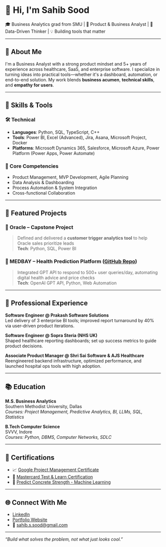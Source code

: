 # 👋 Hi, I'm Sahib Sood

🎓 Business Analytics grad from SMU | 💼 Product & Business Analyst | 🧠 Data-Driven Thinker | 💡 Building tools that matter

---

## 🚀 About Me

I'm a Business Analyst with a strong product mindset and 5+ years of experience across healthcare, SaaS, and enterprise software. I specialize in turning ideas into practical tools—whether it's a dashboard, automation, or end-to-end solution. My work blends **business acumen**, **technical skills**, and **empathy for users**.

---

## 🧠 Skills & Tools

### 🛠️ Technical
- **Languages**: Python, SQL, TypeScript, C++
- **Tools**: Power BI, Excel (Advanced), Jira, Asana, Microsoft Project, Docker
- **Platforms**: Microsoft Dynamics 365, Salesforce, Microsoft Azure, Power Platform (Power Apps, Power Automate)

### 💼 Core Competencies
- Product Management, MVP Development, Agile Planning
- Data Analysis & Dashboarding
- Process Automation & System Integration
- Cross-functional Collaboration

---

## 📂 Featured Projects

### 🔬 Oracle – Capstone Project
> Defined and delivered a **customer trigger analytics tool** to help Oracle sales prioritize leads  
**Tech**: Python, SQL, Power BI

### 💊 MEDBAY – Health Prediction Platform ([GitHub Repo](https://github.com/sahibsood4/MEDBAY))
> Integrated GPT API to respond to 500+ user queries/day, automating digital health advice and price checks  
**Tech**: OpenAI GPT API, Python, Web Automation

---

## 💼 Professional Experience

**Software Engineer @ Prakash Software Solutions**  
Led delivery of 3 enterprise BI tools; improved report turnaround by 40% via user-driven product iterations.

**Software Engineer @ Sopra Steria (NHS UK)**  
Shaped healthcare reporting dashboards; set up success metrics to guide product decisions.

**Associate Product Manager @ Shri Sai Software & AJS Healthcare**  
Reengineered backend infrastructure, optimized performance, and launched hospital ops tools with high adoption.

---

## 📚 Education

**M.S. Business Analytics**  
Southern Methodist University, Dallas  
_Courses: Project Management, Predictive Analytics, BI, LLMs, SQL, Statistics_

**B.Tech Computer Science**  
SVVV, Indore  
_Courses: Python, DBMS, Computer Networks, SDLC_

---

## 📜 Certifications

- 📈 [Google Project Management Certificate]([https://www.coursera.org/professional-certificates/google-project-management](https://coursera.org/share/73fda246aaf2f8a79aac946744585101))
- 🧪 [Mastercard Test & Learn Certification](https://forage-uploads-prod.s3.amazonaws.com/completion-certificates/mfxGwGDp6WkQmtmTf/DZxgGgvMB6cEtEyJg_mfxGwGDp6WkQmtmTf_tMLpWz2AfKKnBrTPy_1744855709117_completion_certificate.pdf)
- 🧠 [Predict Concrete Strength - Machine Learning](https://hicounselor.com/certificate/verify/MTI4MzE3MzIy)

---

## 🌐 Connect With Me

- [LinkedIn](https://www.linkedin.com/in/sahibsood/)
- [Portfolio Website](https://sahibsood4.github.io)
- 📧 sahib.s.sood@gmail.com

---

_“Build what solves the problem, not what just looks cool.”_
